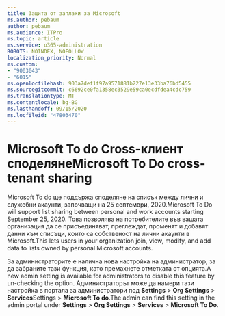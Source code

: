 ```yaml
---
title: Защита от заплахи за Microsoft
ms.author: pebaum
author: pebaum
ms.audience: ITPro
ms.topic: article
ms.service: o365-administration
ROBOTS: NOINDEX, NOFOLLOW
localization_priority: Normal
ms.custom:
- "9003043"
- "6015"
ms.openlocfilehash: 903a7def1f97a9571881b227e13e33ba76bd5455
ms.sourcegitcommit: c6692ce0fa1358ec3529e59ca0ecdfdea4cdc759
ms.translationtype: MT
ms.contentlocale: bg-BG
ms.lasthandoff: 09/15/2020
ms.locfileid: "47803470"
---
```

# <a name="microsoft-to-do-cross-tenant-sharing"></a><span data-ttu-id="72383-102">Microsoft To do Cross-клиент споделяне</span><span class="sxs-lookup"><span data-stu-id="72383-102">Microsoft To Do cross-tenant sharing</span></span>

<span data-ttu-id="72383-103">Microsoft To do ще поддържа споделяне на списък между лични и служебни акаунти, започващи на 25 септември, 2020.</span><span class="sxs-lookup"><span data-stu-id="72383-103">Microsoft To Do will support list sharing between personal and work accounts starting September 25, 2020.</span></span> <span data-ttu-id="72383-104">Това позволява на потребителите във вашата организация да се присъединяват, преглеждат, променят и добавят данни към списъци, които са собственост на лични акаунти в Microsoft.</span><span class="sxs-lookup"><span data-stu-id="72383-104">This lets users in your organization join, view, modify, and add data to lists owned by personal Microsoft accounts.</span></span>

<span data-ttu-id="72383-105">За администраторите е налична нова настройка на администратор, за да забраните тази функция, като премахнете отметката от опцията.</span><span class="sxs-lookup"><span data-stu-id="72383-105">A new admin setting is available for administrators to disable this feature by un-checking the option.</span></span>
<span data-ttu-id="72383-106">Администраторът може да намери тази настройка в портала за администратори под **Settings**  >  **Org Settings**  >  **Services**Settings  >  **Microsoft To do**.</span><span class="sxs-lookup"><span data-stu-id="72383-106">The admin can find this setting in the admin portal under **Settings** > **Org Settings** > **Services** > **Microsoft To Do**.</span></span>
